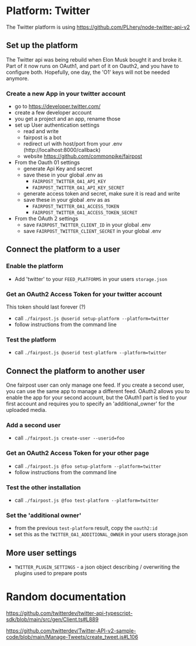 # Platform: Twitter

The Twitter platform is using 
https://github.com/PLhery/node-twitter-api-v2


## Set up the platform

The Twitter api was being rebuild when Elon Musk
bought it and broke it. Part of it now runs on 
OAuth1, and part of it on Oauth2, and you have 
to configure both. Hopefully, one day, the 'O1'
keys will not be needed anymore.

### Create a new App in your twitter account

- go to https://developer.twitter.com/
- create a few developer account
- you get a project and an app, rename those
- set up User authentication settings
  - read and write
  - fairpost is a bot
  - redirect url with host/port from your .env (http://localhost:8000/callback)
  - website https://github.com/commonpike/fairpost
- From the Oauth 01 settings
  - generate Api Key and secret
  - save these in your global .env as 
    - `FAIRPOST_TWITTER_OA1_API_KEY`
    - `FAIRPOST_TWITTER_OA1_API_KEY_SECRET`
  - generate access token and secret, make sure it is read and write
  - save these in your global .env as as 
    - `FAIRPOST_TWITTER_OA1_ACCESS_TOKEN`
    - `FAIRPOST_TWITTER_OA1_ACCESS_TOKEN_SECRET`
- From the OAuth 2 settings
  - save `FAIRPOST_TWITTER_CLIENT_ID` in your global .env
  - save `FAIRPOST_TWITTER_CLIENT_SECRET` in your global .env

## Connect the platform to a user

### Enable the platform
 - Add 'twitter' to your `FEED_PLATFORMS` in your users `storage.json`

### Get an OAuth2 Access Token for your twitter account

This token should last forever (?)

 - call `./fairpost.js @userid setup-platform --platform=twitter`
 - follow instructions from the command line

### Test the platform
 - call `./fairpost.js @userid test-platform --platform=twitter`

## Connect the platform to another user

One fairpost user can only manage one feed. If you create a second user, you can use the same app to manage a different feed. OAuth2 allows you to enable the app for your second account, but the OAuth1 part is tied to your first
account and requires you to specify an 'additional_owner' for the uploaded media.

### Add a second user 
- call `./fairpost.js create-user --userid=foo` 

### Get an OAuth2 Access Token for your other page

- call `./fairpost.js @foo setup-platform --platform=twitter`
- follow instructions from the command line

### Test the other installation
- call `./fairpost.js @foo test-platform --platform=twitter`


### Set the 'additional owner'
- from the previous `test-platform` result, copy the `oauth2:id`
- set this as the `TWITTER_OA1_ADDITIONAL_OWNER` in your users storage.json


## More user settings 

- `TWITTER_PLUGIN_SETTINGS` - a json object describing / overwriting the plugins used to prepare posts

# Random documentation

https://github.com/twitterdev/twitter-api-typescript-sdk/blob/main/src/gen/Client.ts#L889

https://github.com/twitterdev/Twitter-API-v2-sample-code/blob/main/Manage-Tweets/create_tweet.js#L106